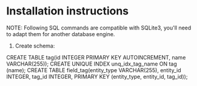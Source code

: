 Installation instructions
=========================

NOTE: Following SQL commands are compatible with SQLite3, you'll need to adapt them for another database engine.

1. Create schema:

CREATE TABLE tag(id INTEGER PRIMARY KEY AUTOINCREMENT, name VARCHAR(255));
CREATE UNIQUE INDEX unq_idx_tag_name ON tag (name);
CREATE TABLE field_tag(entity_type VARCHAR(255), entity_id INTEGER, tag_id INTEGER, PRIMARY KEY (entity_type, entity_id, tag_id));
